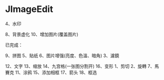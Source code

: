 # JImageEdit

4、水印

8、背景虚化
10、增加图片(覆盖图片)


已完成：

9、拼图
5、贴纸
6、图片增强(亮度、色溫、暗角)
3、濾鏡

12、文字
13、缩放
14、九宫格(一张图分割开)
16、变形
1、剪切
2、旋轉
7、馬賽克
11、涂鸦
15、添加相框
17、箭头
18、框选




